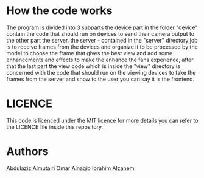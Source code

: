 # How the code works

The program is divided into 3 subparts the device part in the folder "device" contain the code that should run on devices to send their camera output to the other part the server. the server - contained in the "server" directory job is to receive frames from the devices and organize it to be processed by the model to choose the frame that gives the best view and add some enhancements and effects to make the enhance the fans experience, after that the last part the view code which is inside the "view" directory is concerned with the code that should run on the viewing devices to take the frames from the server and show to the user you can say it is the frontend.

# LICENCE

This code is licenced under the MIT licence for more details you can refer to the LICENCE file inside this repository.

# Authors

Abdulaziz Almutairi
Omar Alnaqib
Ibrahim Alzahem
